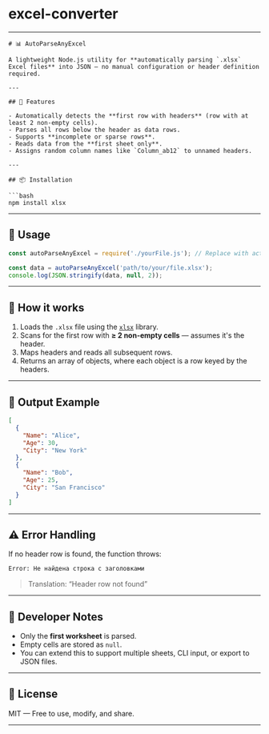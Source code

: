 # excel-converter
---

````
# 📊 AutoParseAnyExcel

A lightweight Node.js utility for **automatically parsing `.xlsx` Excel files** into JSON — no manual configuration or header definition required.

---

## 🚀 Features

- Automatically detects the **first row with headers** (row with at least 2 non-empty cells).
- Parses all rows below the header as data rows.
- Supports **incomplete or sparse rows**.
- Reads data from the **first sheet only**.
- Assigns random column names like `Column_ab12` to unnamed headers.

---

## 📦 Installation

```bash
npm install xlsx
````

---

## 📁 Usage

```js
const autoParseAnyExcel = require('./yourFile.js'); // Replace with actual filename

const data = autoParseAnyExcel('path/to/your/file.xlsx');
console.log(JSON.stringify(data, null, 2));
```

---

## 🧠 How it works

1. Loads the `.xlsx` file using the [`xlsx`](https://www.npmjs.com/package/xlsx) library.
2. Scans for the first row with **≥ 2 non-empty cells** — assumes it's the header.
3. Maps headers and reads all subsequent rows.
4. Returns an array of objects, where each object is a row keyed by the headers.

---

## 📌 Output Example

```json
[
  {
    "Name": "Alice",
    "Age": 30,
    "City": "New York"
  },
  {
    "Name": "Bob",
    "Age": 25,
    "City": "San Francisco"
  }
]
```

---

## ⚠️ Error Handling

If no header row is found, the function throws:

```bash
Error: Не найдена строка с заголовками
```

> Translation: “Header row not found”

---

## 🔧 Developer Notes

* Only the **first worksheet** is parsed.
* Empty cells are stored as `null`.
* You can extend this to support multiple sheets, CLI input, or export to JSON files.

---

## 📝 License

MIT — Free to use, modify, and share.

---
